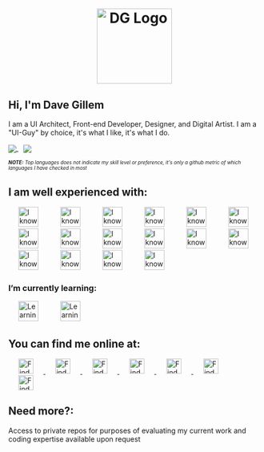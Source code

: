 
# <p align='center'><a href="https://davegillem.com"><img src="https://www.davegillem.com/images/svg/loadingLogo.svg" alt="DG Logo" width="150" height="150" hspace="20" align='center' /></a>
<h2>Hi, I'm Dave Gillem </h2>
I am a UI Architect, Front-end Developer, Designer, and Digital Artist. I am a "UI-Guy" by choice, it's what I like, it's what I do.</p>

<a href="https://github.com/davegillem/github-readme-stats">
  <img align="center" src="https://github-readme-stats.vercel.app/api?username=davegillem&show_icons=true&theme=vue-dark&count_private=true&langs_count=5&include_all_commits=true" />
</a>
<a href="https://github.com/davegillem">
  <img align="center" src="https://github-readme-stats.vercel.app/api/top-langs/?username=davegillem&show_icons=true&theme=vue-dark&count_private=true&langs_count=5&include_all_commits=true&hide=html"  hspace="10" />
</a>

<sub><sup><i><b>NOTE:</b> Top languages does not indicate my skill level or preference, it's only a github metric of which languages I have checked in most</i></sup></sub>

## I am well experienced with:
<p align="left">
  <img src="https://devicons.github.io/devicon/devicon.git/icons/javascript/javascript-original.svg" alt="I know Javascript" width="40" height="40" hspace="20" />
  <img src="https://devicons.github.io/devicon/devicon.git/icons/typescript/typescript-original.svg" alt="I know Typescript" width="40" height="40" hspace="20" />
  <img src="https://devicons.github.io/devicon/devicon.git/icons/react/react-original-wordmark.svg" alt="I know React.js" width="40" height="40" hspace="20" />
  <img src="https://devicons.github.io/devicon/devicon.git/icons/vuejs/vuejs-original-wordmark.svg" alt="I know Vue.js" width="40" height="40" hspace="20" />
  <img src="https://devicons.github.io/devicon/devicon.git/icons/html5/html5-original-wordmark.svg" alt="I know HTML" width="40" height="40" hspace="20" />
  <img src="https://devicons.github.io/devicon/devicon.git/icons/css3/css3-original-wordmark.svg" alt="I know CSS" width="40" height="40" hspace="20" />
  <img src="https://devicons.github.io/devicon/devicon.git/icons/sass/sass-original.svg" alt="I know SASS/SCSS" width="40" height="40" hspace="20" />
  <img src="https://devicons.github.io/devicon/devicon.git/icons/less/less-plain-wordmark.svg" alt="I know {less}" width="40" height="40" hspace="20" />
  <img src="https://devicons.github.io/devicon/devicon.git/icons/webpack/webpack-original.svg" alt="I know Webpack" width="40" height="40" hspace="20" />
  <img src="https://devicons.github.io/devicon/devicon.git/icons/babel/babel-original.svg" alt="I know Babel" width="40" height="40" hspace="20" />
  <img src="https://www.vectorlogo.zone/logos/jestjsio/jestjsio-ar21.svg" alt="I know Jest" width="40" height="40" hspace="20" />
  <img src="https://devicons.github.io/devicon/devicon.git/icons/bootstrap/bootstrap-plain.svg" alt="I know Bootstrap" width="40" height="40" hspace="20" />
  <img src="https://devicons.github.io/devicon/devicon.git/icons/git/git-plain-wordmark.svg" alt="I know Git" width="40" height="40" hspace="20" />
  <img src="https://devicons.github.io/devicon/devicon.git/icons/sketch/sketch-original.svg" alt="I know Sketch" width="40" height="40" hspace="20" />
  <img src="https://devicons.github.io/devicon/devicon.git/icons/photoshop/photoshop-plain.svg" alt="I know Adobe Photoshop" width="40" height="40" hspace="20" />
  <img src="https://devicons.github.io/devicon/devicon.git/icons/illustrator/illustrator-plain.svg" alt="I know Adobe Illustrator" width="40" height="40" hspace="20" />
</p>

### I’m currently learning:
<p align="left">
  <img src="https://devicons.github.io/devicon/devicon.git/icons/nodejs/nodejs-original-wordmark.svg" alt="Learning Node.js" width="40" height="40" hspace="20" />
  <img src="https://www.vectorlogo.zone/logos/graphql/graphql-icon.svg" alt="Learning GraphQL" width="40" height="40" hspace="20" />
</p>

## You can find me online at:
<p align="left">
<a href="https://linkedin.com/in/davegillem" target="blank" title="Find me on LinkedIn" >
<img  src="https://devicons.github.io/devicon/devicon.git/icons/linkedin/linkedin-original.svg" alt="Find me on LinkedIn" height="30" width="30" hspace="20" />
</a>
 <a href="https://www.behance.net/davegillem" target="blank" title="Find me on Behance" >
<img  src="https://devicons.github.io/devicon/devicon.git/icons/behance/behance-original.svg" alt="Find me on Behance" height="30" width="30" hspace="20" />
</a>
<a href="https://dribbble.com/davegillem" target="blank" title="Find me on Dribbble" >
<img  src="https://www.vectorlogo.zone/logos/dribbble/dribbble-icon.svg" alt="Find me on Dribbble" height="30" width="30" hspace="20" />
</a> 
<a href="https://codepen.io/davegillem" target="blank" title="Find me on Codepen" >
<img  src="https://devicons.github.io/devicon/devicon.git/icons/codepen/codepen-plain.svg" alt="Find me on Codepen" height="30" width="30" hspace="20" />
</a> 
<a href="https://dev.to/davegillem" target="blank" title="Find me on Dev.to" >
<img  src="https://www.vectorlogo.zone/logos/devto/devto-icon.svg" alt="Find me on Dev.to" height="30" width="30" hspace="20" />
</a> 
<a href="https://stackoverflow.com/users/davegillem" target="blank" title="Find me on Stack Overflow" >
<img  src="https://www.vectorlogo.zone/logos/stackoverflow/stackoverflow-icon.svg" alt="Find me on Stack Overflow" height="30" width="30" hspace="20" />
</a> 
<a href="https://codesandbox.com/davegillem" target="blank" title="Find me on CodeSandbox" >
<img  src="https://cdn.jsdelivr.net/npm/simple-icons@3.0.1/icons/codesandbox.svg" alt="Find me on CodeSandbox" height="30" width="30" hspace="20" />
</a> 
</p>

## Need more?:
<p align="left">
Access to private repos for purposes of evaluating my current work and coding expertise available upon request
</p>
